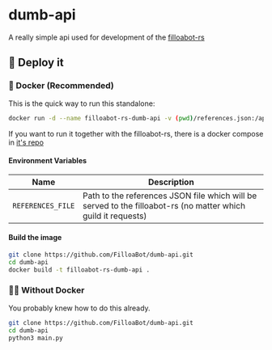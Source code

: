 # dumb-api
A really simple api used for development of the [filloabot-rs](https://github.com/FilloaBot/filloabot-rs/)

## 🔧 Deploy it

### 🐳 Docker (Recommended)

This is the quick way to run this standalone:

```bash
docker run -d --name filloabot-rs-dumb-api -v (pwd)/references.json:/app/references.json:ro -p 8080:5000 ghcr.io/FilloaBot/dumb-api:latest
```
If you want to run it together with the filloabot-rs, there is a docker compose in [it's repo](https://github.com/FilloaBot/filloabot-rs/)

#### Environment Variables

| Name              | Description                                                                                                         |
|-------------------|---------------------------------------------------------------------------------------------------------------------|
| `REFERENCES_FILE` | Path to the references JSON file which will be served to the filloabot-rs (no matter which guild it requests)       |

#### Build the image

```bash
git clone https://github.com/FilloaBot/dumb-api.git
cd dumb-api
docker build -t filloabot-rs-dumb-api .
```

### 💪🏻 Without Docker

You probably knew how to do this already.
	
```bash
git clone https://github.com/FilloaBot/dumb-api.git
cd dumb-api
python3 main.py
```
